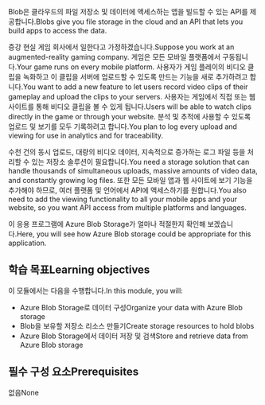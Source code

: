 <span data-ttu-id="bdcc8-101">Blob은 클라우드의 파일 저장소 및 데이터에 액세스하는 앱을 빌드할 수 있는 API를 제공합니다.</span><span class="sxs-lookup"><span data-stu-id="bdcc8-101">Blobs give you file storage in the cloud and an API that lets you build apps to access the data.</span></span>

<span data-ttu-id="bdcc8-102">증강 현실 게임 회사에서 일한다고 가정하겠습니다.</span><span class="sxs-lookup"><span data-stu-id="bdcc8-102">Suppose you work at an augmented-reality gaming company.</span></span> <span data-ttu-id="bdcc8-103">게임은 모든 모바일 플랫폼에서 구동됩니다.</span><span class="sxs-lookup"><span data-stu-id="bdcc8-103">Your game runs on every mobile platform.</span></span> <span data-ttu-id="bdcc8-104">사용자가 게임 플레이의 비디오 클립을 녹화하고 이 클립을 서버에 업로드할 수 있도록 만드는 기능을 새로 추가하려고 합니다.</span><span class="sxs-lookup"><span data-stu-id="bdcc8-104">You want to add a new feature to let users record video clips of their gameplay and upload the clips to your servers.</span></span> <span data-ttu-id="bdcc8-105">사용자는 게임에서 직접 또는 웹 사이트를 통해 비디오 클립을 볼 수 있게 됩니다.</span><span class="sxs-lookup"><span data-stu-id="bdcc8-105">Users will be able to watch clips directly in the game or through your website.</span></span> <span data-ttu-id="bdcc8-106">분석 및 추적에 사용할 수 있도록 업로드 및 보기를 모두 기록하려고 합니다.</span><span class="sxs-lookup"><span data-stu-id="bdcc8-106">You plan to log every upload and viewing for use in analytics and for traceability.</span></span>

<span data-ttu-id="bdcc8-107">수천 건의 동시 업로드, 대량의 비디오 데이터, 지속적으로 증가하는 로그 파일 등을 처리할 수 있는 저장소 솔루션이 필요합니다.</span><span class="sxs-lookup"><span data-stu-id="bdcc8-107">You need a storage solution that can handle thousands of simultaneous uploads, massive amounts of video data, and constantly growing log files.</span></span> <span data-ttu-id="bdcc8-108">또한 모든 모바일 앱과 웹 사이트에 보기 기능을 추가해야 하므로, 여러 플랫폼 및 언어에서 API에 액세스하기를 원합니다.</span><span class="sxs-lookup"><span data-stu-id="bdcc8-108">You also need to add the viewing functionality to all your mobile apps and your website, so you want API access from multiple platforms and languages.</span></span>

<span data-ttu-id="bdcc8-109">이 응용 프로그램에 Azure Blob Storage가 얼마나 적절한지 확인해 보겠습니다.</span><span class="sxs-lookup"><span data-stu-id="bdcc8-109">Here, you will see how Azure Blob storage could be appropriate for this application.</span></span>

## <a name="learning-objectives"></a><span data-ttu-id="bdcc8-110">학습 목표</span><span class="sxs-lookup"><span data-stu-id="bdcc8-110">Learning objectives</span></span>

<span data-ttu-id="bdcc8-111">이 모듈에서는 다음을 수행합니다.</span><span class="sxs-lookup"><span data-stu-id="bdcc8-111">In this module, you will:</span></span>

- <span data-ttu-id="bdcc8-112">Azure Blob Storage로 데이터 구성</span><span class="sxs-lookup"><span data-stu-id="bdcc8-112">Organize your data with Azure Blob storage</span></span>
- <span data-ttu-id="bdcc8-113">Blob을 보유할 저장소 리소스 만들기</span><span class="sxs-lookup"><span data-stu-id="bdcc8-113">Create storage resources to hold blobs</span></span>
- <span data-ttu-id="bdcc8-114">Azure Blob Storage에서 데이터 저장 및 검색</span><span class="sxs-lookup"><span data-stu-id="bdcc8-114">Store and retrieve data from Azure Blob storage</span></span>

## <a name="prerequisites"></a><span data-ttu-id="bdcc8-115">필수 구성 요소</span><span class="sxs-lookup"><span data-stu-id="bdcc8-115">Prerequisites</span></span>  

<span data-ttu-id="bdcc8-116">없음</span><span class="sxs-lookup"><span data-stu-id="bdcc8-116">None</span></span>